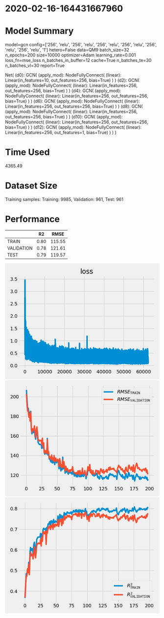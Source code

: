 2020-02-16-164431667960
===========================
# Model Summary
model=gcn
config=['256', 'relu', '256', 'relu', '256', 'relu', '256', 'relu', '256', 'relu', '256', 'relu', '1']
hetero=False
data=QM9
batch_size=32
n_epochs=200
size=10000
optimizer=Adam
learning_rate=0.001
loss_fn=mse_loss
n_batches_in_buffer=12
cache=True
n_batches_te=30
n_batches_vl=30
report=True

Net(
  (d0): GCN(
    (apply_mod): NodeFullyConnect(
      (linear): Linear(in_features=10, out_features=256, bias=True)
    )
  )
  (d2): GCN(
    (apply_mod): NodeFullyConnect(
      (linear): Linear(in_features=256, out_features=256, bias=True)
    )
  )
  (d4): GCN(
    (apply_mod): NodeFullyConnect(
      (linear): Linear(in_features=256, out_features=256, bias=True)
    )
  )
  (d6): GCN(
    (apply_mod): NodeFullyConnect(
      (linear): Linear(in_features=256, out_features=256, bias=True)
    )
  )
  (d8): GCN(
    (apply_mod): NodeFullyConnect(
      (linear): Linear(in_features=256, out_features=256, bias=True)
    )
  )
  (d10): GCN(
    (apply_mod): NodeFullyConnect(
      (linear): Linear(in_features=256, out_features=256, bias=True)
    )
  )
  (d12): GCN(
    (apply_mod): NodeFullyConnect(
      (linear): Linear(in_features=256, out_features=1, bias=True)
    )
  )
)
# Time Used 
4365.49

# Dataset Size
Training samples: 
Training: 9985, Validation: 961, Test: 961
# Performance
|              |R2            |RMSE          |
|------------- |------------- |------------- |
|TRAIN         |0.80          |115.55        |
|VALIDATION    |0.78          |121.61        |
|TEST          |0.79          |119.57        |

<div align="center"><img src="loss.jpg" width="600"></div>
<div align="center"><img src="RMSE.jpg" width="600"></div>
<div align="center"><img src="R2.jpg" width="600"></div>